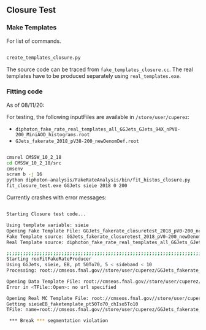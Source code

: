 ## Closure Test

### Make Templates

For list of commands.

```bash

create_templates_closure.py

```

The source code can be traced from `fake_templates_closure.cc`.
The real templates have to be produced separately using `real_templates.exe`.

### Fitting code

As of 08/11/20:

For testing, the following inputFiles are available in `/store/user/cuperez`:
* `diphoton_fake_rate_real_templates_all_GGJets_GJets_94X_nPV0-200_MiniAOD_histograms.root`
* `GJets_fakerate_2018_pV38-200_newDenomDef.root`


```bash

cmsrel CMSSW_10_2_18
cd CMSSW_10_2_18/src
cmsenv
scram b -j 16
python diphoton-analysis/FakeRateAnalysis/bin/fit_histos_closure.py
fit_closure_test.exe GGJets sieie 2018 0 200
```

Currently crashes with error messages:
```bash

Starting Closure test code...

Using template variable: sieie
Opening Fake Template File: GGJets_fakerate_closuretest_2018_pV0-200_newDenomDef.root
Fake Template source: GGJets_fakerate_closuretest_2018_pV0-200_newDenomDef.root
Real Template source: diphoton_fake_rate_real_templates_all_GGJets_GJets_94X_nPV0-200_MiniAOD_histograms.root

;;;;;;;;;;;;;;;;;;;;;;;;;;;;;;;;;;;;;;;;;;;;;;;;;;;;;;;;;;;;;;;;;;;;;;;;;;;;;;;;;;;;;;;;;;;;;;;;;;;;;;;;;;;;;;;;;;;;;;;;;;;;;;;;;;;;;;;;;;;;;;;;;
Starting rooFitFakeRateProducer
Using GGJets, sieie, EB, pt 50To70, 5 < sideband < 10
Processing: root://cmseos.fnal.gov//store/user/cuperez/GGJets_fakerate_closuretest_2018_pV0-200_newDenomDef.root

Opening Data Template File: root://cmseos.fnal.gov//store/user/cuperez/GGJets_fakerate_closuretest_2018_pV0-200_newDenomDef.root
Error in <TFile::Open>: no url specified

Opening Real MC Template File: root://cmseos.fnal.gov//store/user/cuperez/diphoton_fake_rate_real_templates_all_GGJets_GJets_94X_nPV0-200_MiniAOD_histograms.root
Getting sieieEB_faketemplate_pt50To70_chIso5To10
TFile: name=root://cmseos.fnal.gov//store/user/cuperez/GGJets_fakerate_closuretest_2018_pV0-200_newDenomDef.root, title=, option=READ

 *** Break *** segmentation violation

 ```
